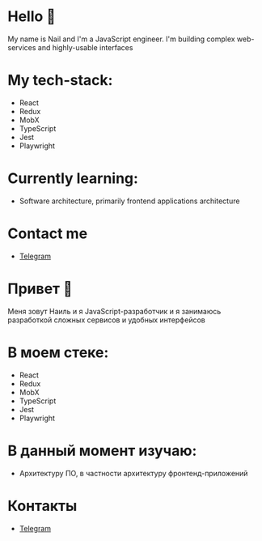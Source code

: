 # Hello 👋

My name is Nail and I'm a JavaScript engineer. I'm building complex web-services and highly-usable interfaces

# My tech-stack:
* React
* Redux
* MobX
* TypeScript
* Jest
* Playwright

# Currently learning:
* Software architecture, primarily frontend applications architecture

# Contact me
* [Telegram](https://t.me/badiullinnail)


# Привет 👋

Меня зовут Наиль и я JavaScript-разработчик и я занимаюсь разработкой сложных сервисов и удобных интерфейсов

# В моем стеке: 
* React
* Redux
* MobX
* TypeScript
* Jest
* Playwright

# В данный момент изучаю: 
* Архитектуру ПО, в частности архитектуру фронтенд-приложений

# Контакты
* [Telegram](https://t.me/badiullinnail)

<!--
**NeiruBugz/NeiruBugz** is a ✨ _special_ ✨ repository because its `README.md` (this file) appears on your GitHub profile.

Here are some ideas to get you started:

- 🔭 I’m currently working on ...
- 🌱 I’m currently learning ...
- 👯 I’m looking to collaborate on ...
- 🤔 I’m looking for help with ...
- 💬 Ask me about ...
- 📫 How to reach me: ...
- 😄 Pronouns: ...
- ⚡ Fun fact: ...
-->

